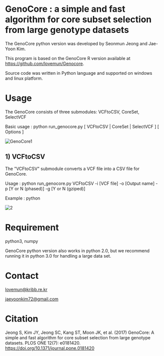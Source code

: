 # GenoCore : a simple and fast algorithm for core subset selection from large genotype datasets

The GenoCore python version was developed by Seonmun Jeong and Jae-Yoon Kim. 

This program is based on the GenoCore R version available at https://github.com/lovemun/Genocore.

Source code was written in Python language and supported on windows and linux platform.



# Usage

The GenoCore consists of three submodules: VCFtoCSV, CoreSet, SelectVCF

Basic usage : python run_genocore.py [ VCFtoCSV | CoreSet | SelectVCF ]  [ Options ]

![GenoCore1](https://user-images.githubusercontent.com/49300659/63691262-b5379f80-c849-11e9-9288-3337b1695431.jpg)



## 1) VCFtoCSV
The "VCFtoCSV" submodule converts a VCF file into a CSV file for GenoCore.

Usage : python run_genocore.py VCFtoCSV -i [VCF file] -o [Output name] -p [Y or N (phased)] -g [Y or N (gziped)]

Example : python 

![2](https://user-images.githubusercontent.com/49300659/63691813-2b88d180-c84b-11e9-9284-3b3cc2bc8197.png)


# Requirement

python3, numpy

GenoCore python version also works in python 2.0, but we recommend running it in python 3.0 for handling a large data set.


# Contact
lovemun@kribb.re.kr

jaeyoonkim72@gmail.com


# Citation

Jeong S, Kim JY, Jeong SC, Kang ST, Moon JK, et al. (2017) GenoCore: A simple and fast algorithm for core subset selection from large genotype datasets. PLOS ONE 12(7): e0181420. https://doi.org/10.1371/journal.pone.0181420
